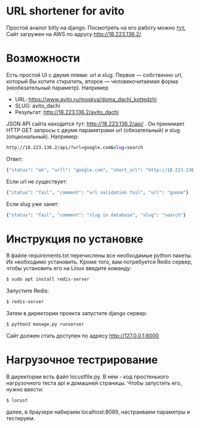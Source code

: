 # URL shortener for avito

Простой аналог bitly на django. Посмотреть на его работу можно [тут.](http://18.223.136.2/) Сайт загружен на AWS по адрусу http://18.223.136.2/

# Возможности
Есть простой UI с двумя плями: url и slug. Первое — собственно url, который Вы хотите сткратить, второе — человекочитаемая форма (необязательный параметр). Например 
  - URL: https://www.avito.ru/moskva/doma_dachi_kottedzhi 
  - SLUG: avito_dachi 
  - Результат: http://18.223.136.2/avito_dachi

JSON API сайта находится тут: http://18.223.136.2/api/ . Он принимает HTTP GET запросы с двумя параметрами url (обязательный) и slug (опциональный). Например:
```sh
http://18.223.136.2/api/?url=google.com&slug=search
```
Ответ:
```sh
{"status": "ok", "urll": "google.com", "short_url": "http://18.223.136.2/search"}
```
Если url не существует:
```sh
{"status": "fail", "comment": "url validation fail", "url": "gooom"}
```
Если slug уже занят:
```sh
{"status": "fail", "comment": "slug in database", "slug": "search"}
```
# Инструкция по установке
В файле requirements.txt перечислены все необходимые python пакеты. Их необходимо установить. Кроме того, вам потребуется Redis сервер, чтобы установить его на Linux введите команду:
```sh
$ sudo apt install redis-server
```
Запустите Redis:
```sh
$ redis-server
```
Затем в директории проекта запустите django сервер:
```sh
$ python3 manage.py runserver
```
Сайт должен стать доступен по адресу http://127.0.0.1:8000

# Нагрузочное тестрирование
В директории есть файл locustfile.py. В нем - код простенького нагрузочного теста api и домашней страницы. Чтобы запустить его, нужно ввести:
```sh
$ locust
```
далее, в браузере набираем localhost:8089, настраиваем параметры и тестируем.
